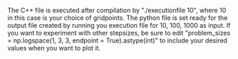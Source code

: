 The C++ file is executed after compilation by "./executionfile 10", where 10 in this case is your choice of gridpoints. The python file is set ready for the output file created by running you execution file for 10, 100, 1000 as input. If you want to experiment with other stepsizes, be sure to edit "problem_sizes = np.logspace(1, 3, 3, endpoint = True).astype(int)" to include your desired values when you want to plot it.
